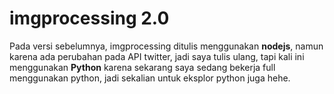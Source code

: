 # imgprocessing 2.0
Pada versi sebelumnya, imgprocessing ditulis menggunakan **nodejs**, namun karena ada 
perubahan pada API twitter, jadi saya tulis ulang, tapi
kali ini menggunakan **Python** karena sekarang saya sedang
bekerja full menggunakan python, jadi sekalian untuk eksplor
python juga hehe.